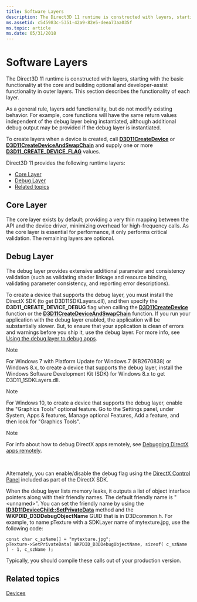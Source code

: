 ```yaml
---
title: Software Layers
description: The Direct3D 11 runtime is constructed with layers, starting with the basic functionality at the core and building optional and developer-assist functionality in outer layers. This section describes the functionality of each layer.
ms.assetid: c545983c-5351-42a9-82e5-deea73aa035f
ms.topic: article
ms.date: 05/31/2018
---
```


# Software Layers

The Direct3D 11 runtime is constructed with layers, starting with the basic functionality at the core and building optional and developer-assist functionality in outer layers. This section describes the functionality of each layer.

As a general rule, layers add functionality, but do not modify existing behavior. For example, core functions will have the same return values independent of the debug layer being instantiated, although additional debug output may be provided if the debug layer is instantiated.

To create layers when a device is created, call [**D3D11CreateDevice**](/windows/desktop/api/D3D11/nf-d3d11-d3d11createdevice) or [**D3D11CreateDeviceAndSwapChain**](/windows/desktop/api/D3D11/nf-d3d11-d3d11createdeviceandswapchain) and supply one or more [**D3D11\_CREATE\_DEVICE\_FLAG**](/windows/desktop/api/D3D11/ne-d3d11-d3d11_create_device_flag) values.

Direct3D 11 provides the following runtime layers:

-   [Core Layer](#core-layer)
-   [Debug Layer](#debug-layer)
-   [Related topics](#related-topics)

## Core Layer

The core layer exists by default; providing a very thin mapping between the API and the device driver, minimizing overhead for high-frequency calls. As the core layer is essential for performance, it only performs critical validation. The remaining layers are optional.

## Debug Layer

The debug layer provides extensive additional parameter and consistency validation (such as validating shader linkage and resource binding, validating parameter consistency, and reporting error descriptions).

To create a device that supports the debug layer, you must install the DirectX SDK (to get D3D11SDKLayers.dll), and then specify the **D3D11\_CREATE\_DEVICE\_DEBUG** flag when calling the [**D3D11CreateDevice**](/windows/desktop/api/D3D11/nf-d3d11-d3d11createdevice) function or the [**D3D11CreateDeviceAndSwapChain**](/windows/desktop/api/D3D11/nf-d3d11-d3d11createdeviceandswapchain) function. If you run your application with the debug layer enabled, the application will be substantially slower. But, to ensure that your application is clean of errors and warnings before you ship it, use the debug layer. For more info, see [Using the debug layer to debug apps](using-the-debug-layer-to-test-apps.md).


> [!Note]  
> For Windows 7 with Platform Update for Windows 7 (KB2670838) or Windows 8.x, to create a device that supports the debug layer, install the Windows Software Development Kit (SDK) for Windows 8.x to get D3D11\_1SDKLayers.dll.


> [!Note]  
> For Windows 10, to create a device that supports the debug layer, enable the "Graphics Tools" optional feature. Go to the Settings panel, under System, Apps & features, Manage optional Features, Add a feature, and then look for "Graphics Tools".


> [!Note]  
> For info about how to debug DirectX apps remotely, see [Debugging DirectX apps remotely](/windows/desktop/direct3dtools/debugging-directx-apps-remotely).

 

Alternately, you can enable/disable the debug flag using the [DirectX Control Panel](/previous-versions//bb219725(v=vs.85)) included as part of the DirectX SDK.

When the debug layer lists memory leaks, it outputs a list of object interface pointers along with their friendly names. The default friendly name is "&lt;unnamed&gt;". You can set the friendly name by using the [**ID3D11DeviceChild::SetPrivateData**](/windows/desktop/api/D3D11/nf-d3d11-id3d11devicechild-setprivatedata) method and the **WKPDID\_D3DDebugObjectName** GUID that is in D3Dcommon.h. For example, to name pTexture with a SDKLayer name of mytexture.jpg, use the following code:


```
const char c_szName[] = "mytexture.jpg";
pTexture->SetPrivateData( WKPDID_D3DDebugObjectName, sizeof( c_szName ) - 1, c_szName );
```



Typically, you should compile these calls out of your production version.

## Related topics

<dl> <dt>

[Devices](overviews-direct3d-11-devices.md)
</dt> </dl>

 

 